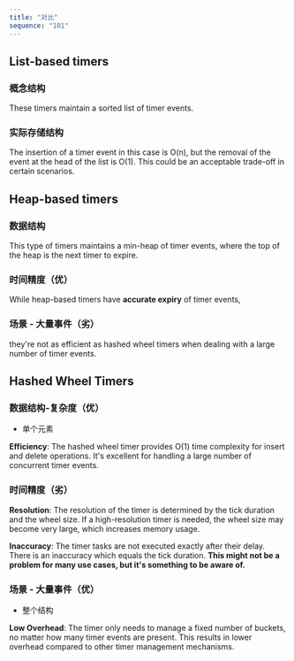 ```yaml
---
title: "对比"
sequence: "101"
---
```


## List-based timers

### 概念结构

These timers maintain a sorted list of timer events.

### 实际存储结构

The insertion of a timer event in this case is O(n), but the removal of the event at the head of the list is O(1).
This could be an acceptable trade-off in certain scenarios.



## Heap-based timers

### 数据结构

This type of timers maintains a min-heap of timer events,
where the top of the heap is the next timer to expire.

### 时间精度（优）

While heap-based timers have **accurate expiry** of timer events,

### 场景 - 大量事件（劣）

they're not as efficient as hashed wheel timers when dealing with a large number of timer events.

## Hashed Wheel Timers

### 数据结构-复杂度（优）

- 单个元素

**Efficiency**: The hashed wheel timer provides O(1) time complexity for insert and delete operations.
It's excellent for handling a large number of concurrent timer events.

### 时间精度（劣）

**Resolution**: The resolution of the timer is determined by the tick duration and the wheel size.
If a high-resolution timer is needed, the wheel size may become very large, which increases memory usage.

**Inaccuracy**: The timer tasks are not executed exactly after their delay.
There is an inaccuracy which equals the tick duration.
**This might not be a problem for many use cases, but it's something to be aware of.**

### 场景 - 大量事件（优）

- 整个结构

**Low Overhead**: The timer only needs to manage a fixed number of buckets, no matter how many timer events are present.
This results in lower overhead compared to other timer management mechanisms.
